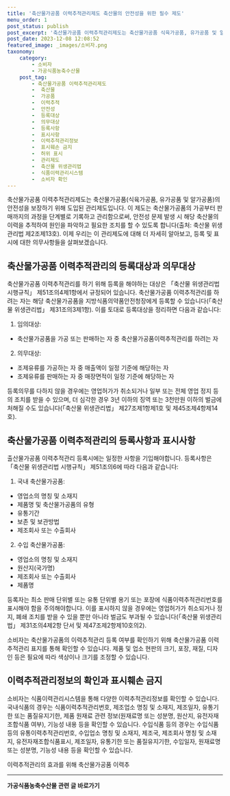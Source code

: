 ```yaml
---
title: '축산물가공품 이력추적관리제도 축산물의 안전성을 위한 필수 제도'
menu_order: 1
post_status: publish
post_excerpt: '축산물가공품 이력추적관리제도는 축산물가공품 식육가공품, 유가공품 및 알가공품 의 안전성을 보장하기 위해 도입된 관리제도입니다. 이 제도는 축산물가공품의 가공부터 판매까지의 과정을 단계별로 기록하고 관리함으로써, 안전성 문제 발생 시 해당 축산물의 이력을 추적하여 원인을 파악하고 필요한 조치를 할 수 있도록 합니다 출처  축산물 위생관리법 제2조제13호 . 이제 우리는 이 관리제도에 대해 더 자세히 알아보고, 등록 및 표시에 대한 의무사항들을 살펴보겠습니다.'
post_date: 2023-12-08 12:08:52
featured_image: _images/소비자.png
taxonomy:
    category:
        - 소비자
        - 가공식품농축수산물
    post_tag:
        - 축산물가공품 이력추적관리제도
        -  축산물
        -  가공품
        -  이력추적
        -  안전성
        -  등록대상
        -  의무대상
        -  등록사항
        -  표시사항
        -  이력추적관리정보
        -  표시훼손 금지
        -  허위 표시
        -  관리제도
        -  축산물 위생관리법
        -  식품이력관리시스템
        -  소비자 확인
---
```



축산물가공품 이력추적관리제도는 축산물가공품(식육가공품, 유가공품 및 알가공품)의 안전성을 보장하기 위해 도입된 관리제도입니다. 이 제도는 축산물가공품의 가공부터 판매까지의 과정을 단계별로 기록하고 관리함으로써, 안전성 문제 발생 시 해당 축산물의 이력을 추적하여 원인을 파악하고 필요한 조치를 할 수 있도록 합니다(출처: 축산물 위생관리법 제2조제13호). 이제 우리는 이 관리제도에 대해 더 자세히 알아보고, 등록 및 표시에 대한 의무사항들을 살펴보겠습니다.

## 축산물가공품 이력추적관리의 등록대상과 의무대상

축산물가공품 이력추적관리를 하기 위해 등록을 해야하는 대상은 「축산물 위생관리법 시행규칙」 제51조의4제1항에서 규정되어 있습니다. 축산물가공품 이력추적관리를 하려는 자는 해당 축산물가공품을 지방식품의약품안전청장에게 등록할 수 있습니다(「축산물 위생관리법」 제31조의3제1항). 이를 토대로 등록대상을 정리하면 다음과 같습니다:

1. 임의대상:
- 축산물가공품을 가공 또는 판매하는 자 중 축산물가공품이력추적관리를 하려는 자

2. 의무대상:
- 조제유류를 가공하는 자 중 매출액이 일정 기준에 해당하는 자
- 조제유류를 판매하는 자 중 매장면적이 일정 기준에 해당하는 자

등록의무를 다하지 않을 경우에는 영업허가가 취소되거나 일부 또는 전체 영업 정지 등의 조치를 받을 수 있으며, 더 심각한 경우 3년 이하의 징역 또는 3천만원 이하의 벌금에 처해질 수도 있습니다(「축산물 위생관리법」 제27조제1항제1호 및 제45조제4항제14호).

## 축산물가공품 이력추적관리의 등록사항과 표시사항

출산물가공품 이력추적관리 등록시에는 일정한 사항을 기입해야합니다. 등록사항은 「축산물 위생관리법 시행규칙」 제51조의6에 따라 다음과 같습니다:

1. 국내 축산물가공품:
- 영업소의 명칭 및 소재지
- 제품명 및 축산물가공품의 유형
- 유통기간
- 보존 및 보관방법
- 제조회사 또는 수출회사

2. 수입 축산물가공품:
- 영업소의 명칭 및 소재지
- 원산지(국가명)
- 제조회사 또는 수출회사
- 제품명

등록자는 최소 판매 단위별 또는 유통 단위별 용기 또는 포장에 식품이력추적관리번호를 표시해야 함을 주의해야합니다. 이를 표시하지 않을 경우에는 영업허가가 취소되거나 정지, 폐쇄 조치를 받을 수 있을 뿐만 아니라 벌금도 부과될 수 있습니다(「축산물 위생관리법」 제31조의4제2항 단서 및 제47조제2항제10호의2).

소비자는 축산물가공품의 이력추적관리 등록 여부를 확인하기 위해 축산물가공품 이력추적관리 표지를 통해 확인할 수 있습니다. 제품 및 업소 현판의 크기, 포장, 재질, 디자인 등은 필요에 따라 색상이나 크기를 조정할 수 있습니다.

## 이력추적관리정보의 확인과 표시훼손 금지

소비자는 식품이력관리시스템을 통해 다양한 이력추적관리정보를 확인할 수 있습니다. 국내식품의 경우는 식품이력추적관리번호, 제조업소 명칭 및 소재지, 제조일자, 유통기한 또는 품질유지기한, 제품 원재료 관련 정보(원재료명 또는 성분명, 원산지, 유전자재조합식품 여부), 기능성 내용 등을 확인할 수 있습니다. 수입식품 등의 경우는 수입식품 등의 유통이력추적관리번호, 수입업소 명칭 및 소재지, 제조국, 제조회사 명칭 및 소재지, 유전자재조합식품표시, 제조일자, 유통기한 또는 품질유지기한, 수입일자, 원재료명 또는 성분명, 기능성 내용 등을 확인할 수 있습니다.

이력추적관리의 효과를 위해 축산물가공품 이력추
<!-- wp:separator -->
<hr class="wp-block-separator has-alpha-channel-opacity"/>
<!-- /wp:separator -->

<!-- wp:group {"backgroundColor":"base","layout":{"type":"constrained"}} -->
<div class="wp-block-group has-base-background-color has-background"><!-- wp:paragraph {"align":"center","fontSize":"medium"} -->
<p class="has-text-align-center has-large-font-size"><strong>가공식품농축수산물 관련 글 바로가기</strong></p>
<!-- /wp:paragraph -->


<!-- wp:latest-posts
{"categories":[{"id":30712,"count":19,"description":"","link":"https://uknowlaw.com/category/%ea%b0%80%ea%b3%b5%ec%8b%9d%ed%92%88%eb%86%8d%ec%b6%95%ec%88%98%ec%82%b0%eb%ac%bc/","name":"가공식품농축수산물","slug":"가공식품농축수산물","taxonomy":"category","parent":0,"meta":[],"_links":{"self":[{"href":"https://uknowlaw.com/wp-json/wp/v2/categories/30712"}],"collection":[{"href":"https://uknowlaw.com/wp-json/wp/v2/categories"}],"about":[{"href":"https://uknowlaw.com/wp-json/wp/v2/taxonomies/category"}],"wp:post_type":[{"href":"https://uknowlaw.com/wp-json/wp/v2/posts?categories=30712"}],"curies":[{"name":"wp","href":"https://api.w.org/{rel}","templated":true}]}}],"postsToShow":100,"excerptLength":28,"postLayout":"grid","columns":2,"featuredImageAlign":"left","featuredImageSizeSlug":"large","fontSize":"small"} /--></div>
<!-- /wp:group -->